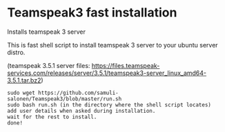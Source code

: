 # Teamspeak3 fast installation
Installs teamspeak 3 server

This is fast shell script to install teamspeak 3 server to your ubuntu server distro.

(teamspeak 3.5.1 server files: https://files.teamspeak-services.com/releases/server/3.5.1/teamspeak3-server_linux_amd64-3.5.1.tar.bz2)

    sudo wget https://github.com/samuli-salonen/Teamspeak3/blob/master/run.sh
    sudo bash run.sh (in the directory where the shell script locates)
    add user details when asked during installation.
    wait for the rest to install.
    done!




